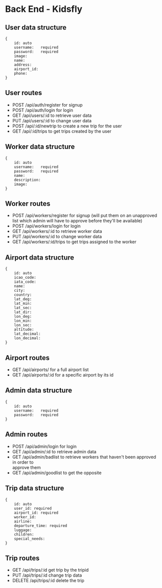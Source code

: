 # Back End - Kidsfly

## User data structure

    {
        id: auto
        username:   required
        password:   required
        image:
        name:
        address:
        airport_id:
        phone:
    }
    
## User routes

-   POST /api/auth/register for signup
-   POST /api/auth/login for login
-   GET /api/users/:id to retrieve user data
-   PUT /api/users/:id to change user data
-   POST /api/:id/newtrip to create a new trip for the user
-   GET /api/:id/trips to get trips created by the user


## Worker data structure

    {
        id: auto
        username:   required
        password:   required
        name:
        description:
        image:
    }
## Worker routes

-   POST /api/workers/register for signup (will put them on an unapproved list which 
    admin will have to approve before they'll be available)
-   POST /api/workers/login for login
-   GET /api/workers/:id to retrieve worker data
-   PUT /api/workers/:id to change worker data
-   GET /api/workers/:id/trips to get trips assigned to the worker

## Airport data structure
    {
        id: auto
        icao_code:
        iata_code:
        name:
        city:
        country:
        lat_deg:
        lat_min:
        lat_sec:
        lat_dir:
        lon_deg:
        lon_min:
        lon_sec:
        altitude:
        lat_decimal:
        lon_decimal:
    }

## Airport routes

-   GET /api/airports/ for a full airport list
-   GET /api/airports/:id for a specific airport by its id

## Admin data structure
    {  
        id: auto
        username:   required
        password:   required
    }

## Admin routes

-   POST /api/admin/login for login
-   GET /api/admin/:id to retrieve admin data
-   GET /api/admin/badlist to retrieve workers that haven't been approved in order to  
        approve them
-   GET /api/admin/goodlist to get the opposite

## Trip data structure

    {
        id: auto
        user_id: required
        airport_id: required
        worker_id:
        airline:
        departure_time: required
        luggage:
        children:
        special_needs:
    }

## Trip routes

-   GET /api/trips/:id get trip by the tripid
-   PUT /api/trips/:id change trip data
-   DELETE /api/trips/:id delete the trip